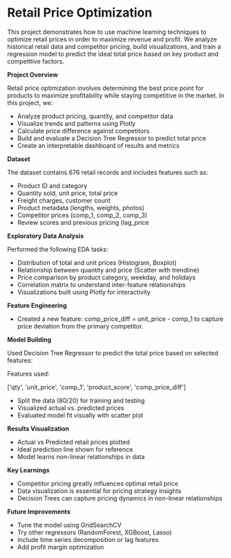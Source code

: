 # Retail Price Optimization
This project demonstrates how to use machine learning techniques to optimize retail prices in order to maximize revenue and profit. We analyze historical retail data and competitor pricing, build visualizations, and train a regression model to predict the ideal total price based on key product and competitive factors.

**Project Overview**

Retail price optimization involves determining the best price point for products to maximize profitability while staying competitive in the market. In this project, we:
 - Analyze product pricing, quantity, and competitor data
 - Visualize trends and patterns using Plotly
 - Calculate price difference against competitors
 - Build and evaluate a Decision Tree Regressor to predict total price
 - Create an interpretable dashboard of results and metrics

**Dataset**

The dataset contains 676 retail records and includes features such as:
 - Product ID and category
 - Quantity sold, unit price, total price
 - Freight charges, customer count
 - Product metadata (lengths, weights, photos)
 - Competitor prices (comp_1, comp_2, comp_3)
 - Review scores and previous pricing (lag_price
   
**Exploratory Data Analysis**

Performed the following EDA tasks:
 - Distribution of total and unit prices (Histogram, Boxplot)
 - Relationship between quantity and price (Scatter with trendline)
 - Price comparison by product category, weekday, and holidays
 - Correlation matrix to understand inter-feature relationships
 - Visualizations built using Plotly for interactivity

**Feature Engineering**
 - Created a new feature:
       comp_price_diff = unit_price - comp_1
       to capture price deviation from the primary competitor.

**Model Building**

Used Decision Tree Regressor to predict the total price based on selected features:

Features used:

['qty', 'unit_price', 'comp_1', 'product_score', 'comp_price_diff']
 - Split the data (80/20) for training and testing
 - Visualized actual vs. predicted prices
 - Evaluated model fit visually with scatter plot

**Results Visualization**
 - Actual vs Predicted retail prices plotted
 - Ideal prediction line shown for reference
 - Model learns non-linear relationships in data

**Key Learnings**
 - Competitor pricing greatly influences optimal retail price
 - Data visualization is essential for pricing strategy insights
 - Decision Trees can capture pricing dynamics in non-linear relationships

**Future Improvements**
 - Tune the model using GridSearchCV
 - Try other regressors (RandomForest, XGBoost, Lasso)
 - Include time series decomposition or lag features
 - Add profit margin optimization
